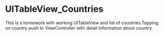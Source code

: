 # UITableView_Countries
This is a homework with working UITableView and list of countries.Tapping on country push to ViewController with detail information about country.
